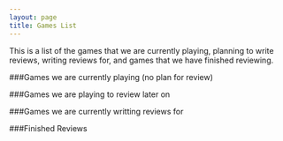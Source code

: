 ```yaml
---
layout: page
title: Games List
---
```


This is a list of the games that we are currently playing, planning to write reviews, writing reviews for, and games that we have finished reviewing.

###Games we are currently playing (no plan for review)

###Games we are playing to review later on

###Games we are currently writting reviews for

###Finished Reviews 
